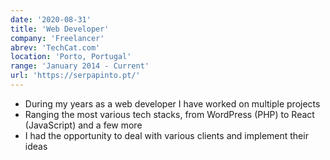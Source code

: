 ```yaml
---
date: '2020-08-31'
title: 'Web Developer'
company: 'Freelancer'
abrev: 'TechCat.com'
location: 'Porto, Portugal'
range: 'January 2014 - Current'
url: 'https://serpapinto.pt/'
---
```


- During my years as a web developer I have worked on multiple projects
- Ranging the most various tech stacks, from WordPress (PHP) to React (JavaScript) and a few more
- I had the opportunity to deal with various clients and implement their ideas
